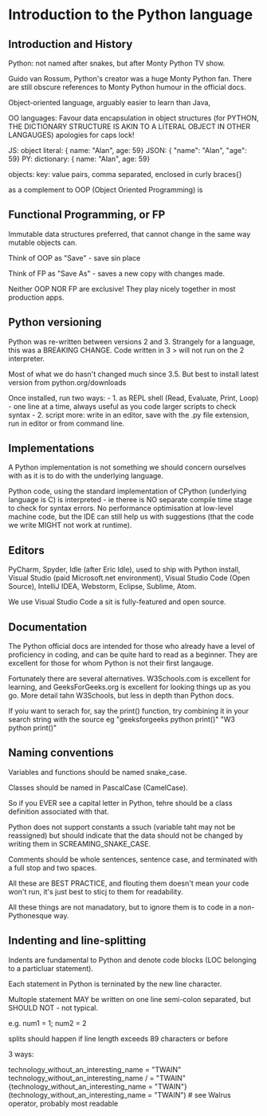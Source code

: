 # Introduction to the Python language

## Introduction and History

Python: not named after snakes, but after Monty Python TV show.

Guido van Rossum, Python's creator was a huge Monty Python fan. There are still obscure references to Monty Python humour in the official docs.

Object-oriented language, arguably easier to learn than Java,

OO languages:
Favour data encapsulation in object structures (for PYTHON, THE DICTIONARY STRUCTURE IS AKIN TO A LITERAL OBJECT IN OTHER LANGAUGES) apologies for caps lock!

JS: object literal:
{ name: "Alan",
age: 59}
JSON:
{ "name": "Alan",
"age": 59}
PY: dictionary:
{ name: "Alan",
age: 59}

objects: key: value pairs, comma separated, enclosed in curly braces{}

as a complement to OOP (Object Oriented Programming) is

## Functional Programming, or FP

Immutable data structures preferred, that cannot change in the same way mutable objects can.

Think of OOP as "Save" - save sin place

Think of FP as "Save As" - saves a new copy with changes made.

Neither OOP NOR FP are exclusive! They play nicely together in most production apps.

## Python versioning

Python was re-written between versions 2 and 3. Strangely for a language, this was a BREAKING CHANGE. Code written in 3 > will not run on the 2 interpreter.

Most of what we do hasn't changed much since 3.5. But best to install latest version from python.org/downloads

Once installed, run two ways: - 1. as REPL shell (Read, Evaluate, Print, Loop) - one line at a time, always useful as you code larger scripts to check syntax - 2. script more: write in an editor, save with the .py file extension, run in editor or from command line.

## Implementations

A Python implementation is not something we should concern ourselves with as it is to do with the underlying language.

Python code, using the standard implementation of CPython (underlying language is C) is interpreted - ie theree is NO separate compile time stage to check for syntax errors. No performance optimisation at low-level machine code, but the IDE can still help us with suggestions (that the code we write MIGHT not work at runtime).

## Editors

PyCharm, Spyder, Idle (after Eric Idle), used to ship with Python install, Visual Studio (paid Microsoft.net environment), Visual Studio Code (Open Source), IntelliJ IDEA, Webstorm, Eclipse, Sublime, Atom.

We use Visual Studio Code a sit is fully-featured and open source.

## Documentation

The Python official docs are intended for those who already have a level of proficiency in coding, and can be quite hard to read as a beginner. They are excellent for those for whom Python is not their first langauge.

Fortunately there are several alternatives. W3Schools.com is excellent for learning, and GeeksForGeeks.org is excellent for looking things up as you go. More detail tahn W3Schools, but less in depth than Python docs.

If yoiu want to serach for, say the print() function, try combining it in your search string with the source eg
"geeksforgeeks python print()"
"W3 python print()"

## Naming conventions

Variables and functions should be named snake_case.

Classes should be named in PascalCase (CamelCase).

So if you EVER see a capital letter in Python, tehre should be a class definition associated with that.

Python does not support constants a ssuch (variable taht may not be reassigned) but should indicate that the data should not be changed by writing them in SCREAMING_SNAKE_CASE.

Comments should be whole sentences, sentence case, and terminated with a full stop and two spaces.

All these are BEST PRACTICE, and flouting them doesn't mean your code won't run, it's just best to sticj to them for readability.

All these things are not manadatory, but to ignore them is to code in a non-Pythonesque way.

## Indenting and line-splitting

Indents are fundamental to Python and denote code blocks (LOC belonging to a particluar statement).

Each statement in Python is terninated by the new line character.

Multople statement MAY be written on one line semi-colon separated, but SHOULD NOT - not typical.

e.g. num1 = 1; num2 = 2

splits should happen if line length exceeds 89 characters or before

3 ways:

technology_without_an_interesting_name = "TWAIN"
technology_without_an_interesting_name /
= "TWAIN"
{technology_without_an_interesting_name
= "TWAIN"}
(technology_without_an_interesting_name
= "TWAIN") # see Walrus operator, probably most readable
